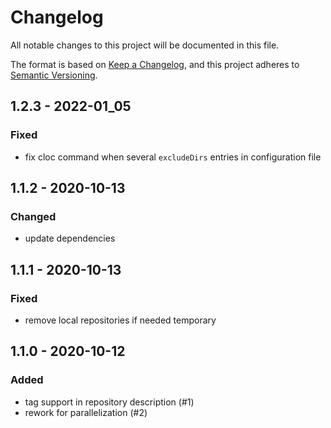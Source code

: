 # Changelog

All notable changes to this project will be documented in this file.

The format is based on [Keep a Changelog](https://keepachangelog.com/en/1.0.0/),
and this project adheres to [Semantic Versioning](https://semver.org/spec/v2.0.0.html).

## 1.2.3 - 2022-01_05

### Fixed

- fix cloc command when several `excludeDirs` entries in configuration file

## 1.1.2 - 2020-10-13

### Changed

- update dependencies

## 1.1.1 - 2020-10-13

### Fixed

- remove local repositories if needed temporary

## 1.1.0 - 2020-10-12

### Added

- tag support in repository description (#1)
- rework for parallelization (#2)
